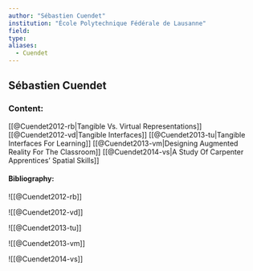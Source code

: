 ```yaml
---
author: "Sébastien Cuendet"
institution: "École Polytechnique Fédérale de Lausanne"
field:
type:
aliases:
  - Cuendet
---
```


## Sébastien Cuendet

### Content:
[[@Cuendet2012-rb|Tangible Vs. Virtual Representations]]
[[@Cuendet2012-vd|Tangible Interfaces]]
[[@Cuendet2013-tu|Tangible Interfaces For Learning]]
[[@Cuendet2013-vm|Designing Augmented Reality For The Classroom]]
[[@Cuendet2014-vs|A Study Of Carpenter Apprentices’ Spatial Skills]]

#### Bibliography:

![[@Cuendet2012-rb]]

![[@Cuendet2012-vd]]

![[@Cuendet2013-tu]]

![[@Cuendet2013-vm]]

![[@Cuendet2014-vs]]